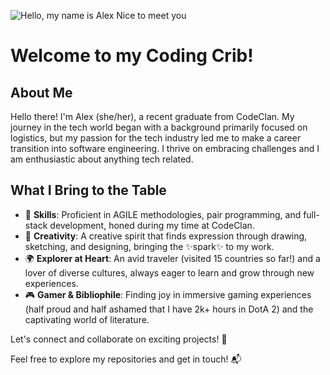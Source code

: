 ![Hello, my name is Alex  Nice to meet you](https://github.com/AlexandraViasu/AlexandraViasu/assets/130513545/77919dc8-5b9b-41f2-a965-60cd2d0b4318)

# Welcome to my Coding Crib! 

## About Me
Hello there! I'm Alex (she/her), a recent graduate from CodeClan. My journey in the tech world began with a background primarily focused on logistics, but my passion for the tech industry led me to make a career transition into software engineering. I thrive on embracing challenges and I am enthusiastic about anything tech related.

## What I Bring to the Table

- 🚀 **Skills**: Proficient in AGILE methodologies, pair programming, and full-stack development, honed during my time at CodeClan.
- 🎨 **Creativity**: A creative spirit that finds expression through drawing, sketching, and designing, bringing the ✨spark✨ to my work.
- 🌍 **Explorer at Heart**: An avid traveler (visited 15 countries so far!) and a lover of diverse cultures, always eager to learn and grow through new experiences.
- 🎮 **Gamer & Bibliophile**: Finding joy in immersive gaming experiences (half proud and half ashamed that I have 2k+ hours in DotA 2) and the captivating world of literature.

Let's connect and collaborate on exciting projects! 🤝

Feel free to explore my repositories and get in touch! 📬
